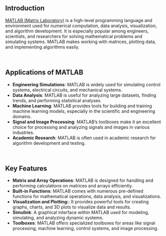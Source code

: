 ## Introduction

[MATLAB (Matrix Laboratory)](https://www.mathworks.com/products/matlab.html) is a high-level programming language and environment used for numerical computation, data analysis, visualization, and algorithm development. It is especially popular among engineers, scientists, and researchers for solving mathematical problems and simulating systems. MATLAB makes working with matrices, plotting data, and implementing algorithms easily.

<br/>

## Applications of MATLAB

- **Engineering Simulations**: MATLAB is widely used for simulating control systems, electrical circuits, and mechanical systems.
- **Data Analysis**: MATLAB is useful for analyzing large datasets, finding trends, and performing statistical analyses
- **Machine Learning**: MATLAB provides tools for building and training machine learning models, especially in the scientific and engineering domains.
- **Signal and Image Processing**: MATLAB’s toolboxes make it an excellent choice for processing and analyzing signals and images in various industries.
- **Academic Research**: MATLAB is often used in academic research for algorithm development and testing.

<br/>

## Key Features

- **Matrix and Array Operations**: MATLAB is designed for handling and performing calculations on matrices and arrays efficiently.
- **Built-in Functions**: MATLAB comes with numerous pre-defined functions for mathematical operations, data analysis, and visualizations.
- **Visualization and Plotting:**: It provides powerful tools for creating graphs, charts, and 3D plots to visualize data and results.
- **Simulink**: A graphical interface within MATLAB used for modeling, simulating, and analyzing dynamic systems.
- **Toolboxes**: MATLAB offers specialized toolboxes for areas like signal processing, machine learning, control systems, and image processing.
